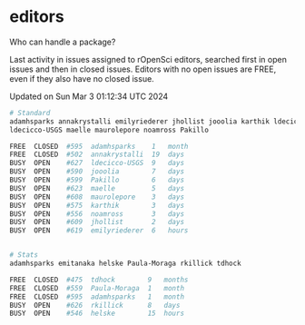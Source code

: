 # editors

Who can handle a package?

Last activity in issues assigned to rOpenSci editors, searched first in open
issues and then in closed issues. Editors with no open issues are FREE, even if
they also have no closed issue.


Updated on Sun Mar 3 01:12:34 UTC 2024

```bash
# Standard
adamhsparks annakrystalli emilyriederer jhollist jooolia karthik ldecicco
ldecicco-USGS maelle maurolepore noamross Pakillo

FREE  CLOSED  #595  adamhsparks    1   month
FREE  CLOSED  #502  annakrystalli  19  days
BUSY  OPEN    #627  ldecicco-USGS  9   days
BUSY  OPEN    #590  jooolia        7   days
BUSY  OPEN    #599  Pakillo        6   days
BUSY  OPEN    #623  maelle         5   days
BUSY  OPEN    #608  maurolepore    3   days
BUSY  OPEN    #575  karthik        3   days
BUSY  OPEN    #556  noamross       3   days
BUSY  OPEN    #609  jhollist       2   days
BUSY  OPEN    #619  emilyriederer  6   hours


# Stats
adamhsparks emitanaka helske Paula-Moraga rkillick tdhock

FREE  CLOSED  #475  tdhock        9   months
FREE  CLOSED  #559  Paula-Moraga  1   month
FREE  CLOSED  #595  adamhsparks   1   month
BUSY  OPEN    #626  rkillick      8   days
BUSY  OPEN    #546  helske        15  hours
```

